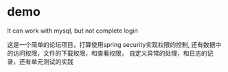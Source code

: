 # demo
It can work with mysql, but not complete login

这是一个简单的论坛项目，打算使用spring security实现权限的控制, 还有数据中的访问权限，文件的下载权限，和查看权限，
自定义异常的处理，和日志的记录，还有单元测试的实践
